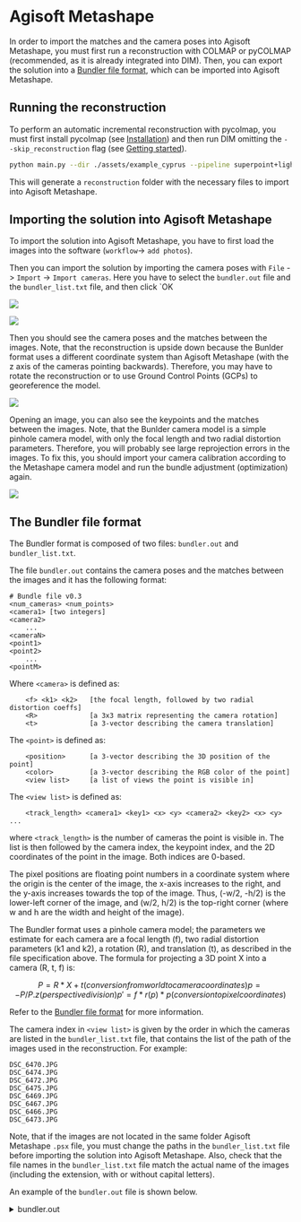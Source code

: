 # Agisoft Metashape

In order to import the matches and the camera poses into Agisoft Metashape, you must first run a reconstruction with COLMAP or pyCOLMAP (recommended, as it is already integrated into DIM).
Then, you can export the solution into a [Bundler file format](https://www.cs.cornell.edu/~snavely/bundler/bundler-v0.4-manual.html), which can be imported into Agisoft Metashape.

## Running the reconstruction

To perform an automatic incremental reconstruction with pycolmap, you must first install pycolmap (see [Installation](installation.md)) and then run DIM omitting the `--skip_reconstruction` flag (see [Getting started](getting_started.md)).

```bash
python main.py --dir ./assets/example_cyprus --pipeline superpoint+lightglue
```

This will generate a `reconstruction` folder with the necessary files to import into Agisoft Metashape.

## Importing the solution into Agisoft Metashape

To import the solution into Agisoft Metashape, you have to first load the images into the software (`workflow`-> `add photos`).

Then you can import the solution by importing the camera poses with `File` -> `Import` -> `Import cameras`.
Here you have to select the `bundler.out` file and the `bundler_list.txt` file, and then click `OK

![](./assets/metashape_import_1.png)

![](./assets/metashape_import_2.png)

Then you should see the camera poses and the matches between the images.
Note, that the reconstruction is upside down because the Bunlder format uses a different coordinate system than Agisoft Metashape (with the z axis of the cameras pointing backwards).
Therefore, you may have to rotate the reconstruction or to use Ground Control Points (GCPs) to georeference the model.

![](./assets/metashape_reconstruction.png)

Opening an image, you can also see the keypoints and the matches between the images.
Note, that the Bunlder camera model is a simple pinhole camera model, with only the focal length and two radial distortion parameters.
Therefore, you will probably see large reprojection errors in the images.
To fix this, you should import your camera calibration according to the Metashape camera model and run the bundle adjustment (optimization) again.

![](./assets/metashape_keypoints.png)


## The Bundler file format

The Bundler format is composed of two files: `bundler.out` and `bundler_list.txt`.

The file `bundler.out` contains the camera poses and the matches between the images and it has the following format:

```
# Bundle file v0.3
<num_cameras> <num_points> 
<camera1> [two integers]
<camera2>
    ...
<cameraN>
<point1>
<point2>
    ...
<pointM>
```

Where `<camera>` is defined as:

```
    <f> <k1> <k2>   [the focal length, followed by two radial distortion coeffs]
    <R>             [a 3x3 matrix representing the camera rotation]
    <t>             [a 3-vector describing the camera translation]
```

The `<point>` is defined as:

```
    <position>      [a 3-vector describing the 3D position of the point]
    <color>         [a 3-vector describing the RGB color of the point]
    <view list>     [a list of views the point is visible in]
```

The `<view list>` is defined as:

```
    <track_length> <camera1> <key1> <x> <y> <camera2> <key2> <x> <y> ... 
```

where `<track_length>` is the number of cameras the point is visible in.
The list is then followed by the camera index, the keypoint index, and the 2D coordinates of the point in the image. 
Both indices are 0-based.

The pixel positions are floating point numbers in a coordinate system where the origin is the center of the image, the x-axis increases to the right, and the y-axis increases towards the top of the image. Thus, (-w/2, -h/2) is the lower-left corner of the image, and (w/2, h/2) is the top-right corner (where w and h are the width and height of the image).

The Bundler format uses a pinhole camera model; the parameters we estimate for each camera are a focal length (f), two radial distortion parameters (k1 and k2), a rotation (R), and translation (t), as described in the file specification above. The formula for projecting a 3D point X into a camera (R, t, f) is:

```math
    P = R * X + t       (conversion from world to camera coordinates)
    p = -P / P.z        (perspective division)
    p' = f * r(p) * p   (conversion to pixel coordinates)
```

Refer to the [Bundler file format](https://www.cs.cornell.edu/~snavely/bundler/bundler-v0.4-manual.html) for more information.

The camera index in `<view list>` is given by the order in which the cameras are listed in the `bundler_list.txt` file, that contains the list of the path of the images used in the reconstruction.
For example:

```
DSC_6470.JPG
DSC_6474.JPG
DSC_6472.JPG
DSC_6475.JPG
DSC_6469.JPG
DSC_6467.JPG
DSC_6466.JPG
DSC_6473.JPG
```

Note, that if the images are not located in the same folder Agisoft Metashape `.psx` file, you must change the paths in the `bundler_list.txt` file before importing the solution into Agisoft Metashape.
Also, check that the file names in the `bundler_list.txt` file match the actual name of the images (including the extension, with or without capital letters).

An example of the `bundler.out` file is shown below.

<details>

<summary>bundler.out</summary>

```
# Bundle file v0.3
8 5068
1286.7991243248962 0 0
0.99996278884580203 -0.0013121224216955584 -0.0085263860149726069
-0.0013396167178595475 -0.99999391945312011 -0.0032197024452593013
-0.0085221095261131148 0.0032310047256637201 -0.99995846626631835
-0.80777295444200337 0.57663840260582766 -0.15525511334915454
1286.7991243248962 0 0
0.9944298422387321 0.007496545077315649 0.10513368003144505
-0.00055919043698891011 -0.99707818214572397 0.076385770893758309
0.105399127942814 -0.076019079847643029 -0.99152010737453633
-5.1991137793915279 -0.22160254463606963 -0.99094583515584655
1286.7991243248962 0 0
0.99931655217167026 0.006691041857979663 0.036354621639898832
0.0059588178324736507 -0.99977795287841309 0.020212308831227106
0.036481790605243467 -0.019981864204930214 -0.99913452750724763
-2.688138660837613 0.50323354820091459 0.31616042729962252
1286.7991243248962 0 0
0.86929247917708286 -0.054902547052811931 0.491239550497794
-0.08719186547051487 -0.99526046509080457 0.043060251079238297
0.48654718603844849 -0.080264045215458574 -0.86995949262233951
-4.2166603261601505 0.19702147201600073 -2.9468777517136671
1286.7991243248962 0 0
0.99967307085130896 -0.017983902425688095 0.018175001190014438
-0.015758916520280036 -0.99313464826656406 -0.11591042646179414
0.020134745213698173 0.11558611363823715 -0.99309337041850598
1.7882607148764738 2.141918008889161 0.056122945527972187
1286.7991243248962 0 0
0.85443322001495281 0.036474729613622636 -0.51827933263298509
0.069492826027845261 -0.99659260890043411 0.044428808398267128
-0.51489282347450027 -0.07397814531765054 -0.85405656390535267
4.0136035947712356 -0.24890319703929475 -2.2211101146350618
1286.7991243248962 0 0
0.9977349416959288 -0.01781447706336892 0.064866251055384697
-0.023079383925901007 -0.9964189037647786 0.081343163559071466
0.063184872846452397 -0.082655989662913668 -0.99457310400805732
4.744331912881119 -0.67485373536633497 0.50235653241970457
1286.7991243248962 0 0
0.85052582171050761 -0.081299479583431727 0.51961160612820134
-0.076379298718601996 -0.99659964940906087 -0.030908599531384154
0.52035759755279865 -0.013399008067766919 -0.85384333296681514
-2.2708756404217185 0.73112594627182004 -0.97801981077545186
-5.3552997586126736 3.9693405899589074 17.493979792539214
214 196 176
11 0 2597 -460 -250 2 3174 -542 -230 3 2736 -29 -155 4 3531 -250 -282 7 1696 137 -230 0 3358 -465 -253 1 2367 -582 -191 2 3161 -546 -233 3 3431 -33 -156 4 2278 -254 -284 6 2214 33 -227
-12.097171629638927 3.302074646768081 30.280100026537617
227 202 180
2 1 2418 -555 -46 7 4066 113 -101
-5.8312471874484419 -1.9822562893941618 14.437672933948106
116 80 51
3 0 3207 -598 226 2 2420 -722 245 7 3861 35 212
0.46832749086366926 4.3310105451941983 16.298232232524828
198 180 153
...
```

</details>

